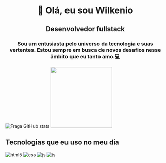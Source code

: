 # <p align="center">👋 Olá, eu sou Wilkenio</p>
## <p align="center"> Desenvolvedor fullstack</p>
### <p align="center"> Sou um entusiasta pelo universo da tecnologia e suas vertentes. Estou sempre em busca de novos desafios nesse âmbito que eu tanto amo.💻</p>

![Fraga GitHub stats](https://github-readme-stats.vercel.app/api?username=wilkenio&show_icons=true&theme=dracula&count_private=true)
<img height="193em" src="https://github-readme-stats.vercel.app/api/top-langs/?username=wilkenio&layout=compact&langs_count=7&theme=dracula"/>
 
## Tecnologias que eu uso no meu dia

<div style="display: inline_block">
  <img align="center" alt="html5" src="https://img.shields.io/badge/HTML5-E34F26?style=for-the-badge&logo=html5&logoColor=white" />
  <img align="center" alt="css" src="https://img.shields.io/badge/CSS3-1572B6?style=for-the-badge&logo=css3&logoColor=white" />
  <img align="center" alt="js" src="https://img.shields.io/badge/JavaScript-F7DF1E?style=for-the-badge&logo=javascript&logoColor=black" />
  <img align="center" alt="ts" src="https://img.shields.io/badge/php-7053f3?style=for-the-badge&logo=php&logoColor=white" />
</div><br/>

